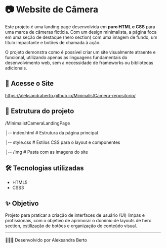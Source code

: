 # 📷 Website de Câmera

Este projeto é uma landing page desenvolvida em **puro HTML e CSS** para uma marca de câmeras fictícia. Com um design minimalista, a página foca em uma seção de destaque (hero section) com uma imagem de fundo, um título impactante e botões de chamada à ação.

O projeto demonstra como é possível criar um site visualmente atraente e funcional, utilizando apenas as linguagens fundamentais do desenvolvimento web, sem a necessidade de frameworks ou bibliotecas adicionais.

## 🚀 Acesse o Site
https://aleksandraberto.github.io/MinimalistCamera-repositorio/

## 📂 Estrutura do projeto
/MinimalistCameraLandingPage

│-- index.html # Estrutura da página principal

│-- style.css # Estilos CSS para o layout e componentes

│-- /img # Pasta com as imagens do site

## 🛠️ Tecnologias utilizadas
- HTML5
- CSS3

## ✨ Objetivo
Projeto para praticar a criação de interfaces de usuário (UI) limpas e profissionais, com o objetivo de aprimorar o domínio de layouts de hero section, estilização de botões e organização de conteúdo visual.

---

👩🏽‍💻 Desenvolvido por Aleksandra Berto
